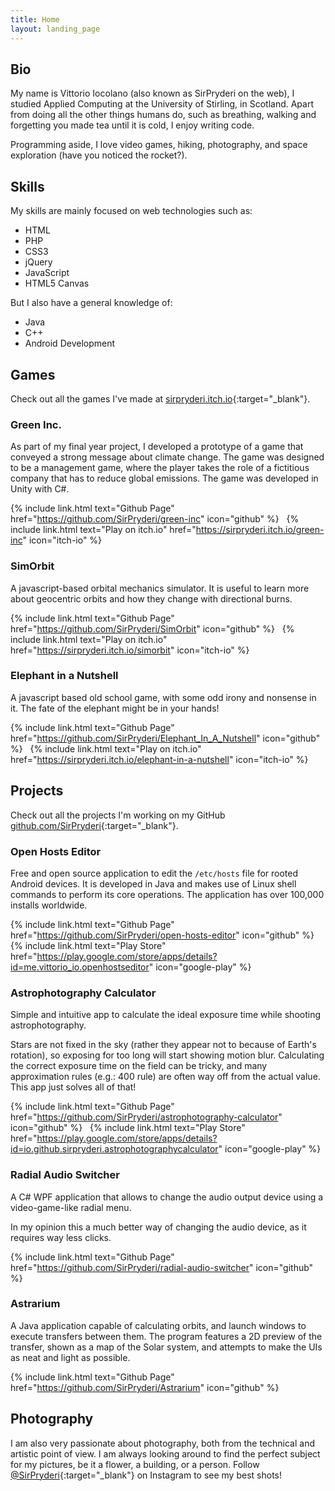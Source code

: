 ```yaml
---
title: Home
layout: landing_page
---
```


## Bio

My name is Vittorio Iocolano (also known as SirPryderi on the web), I studied
Applied Computing at the University of Stirling, in Scotland. Apart from doing
all the other things humans do, such as breathing, walking and forgetting you
made tea until it is cold, I enjoy writing code.

Programming aside, I love video games, hiking, photography, and space
exploration <span class="hide-sm">(have you noticed the rocket?)</span>.

## Skills

My skills are mainly focused on web technologies such as:

- HTML
- PHP
- CSS3
- jQuery
- JavaScript
- HTML5 Canvas

But I also have a general knowledge of:

- Java
- C++
- Android Development

## Games

Check out all the games I've made at [sirpryderi.itch.io](https://sirpryderi.itch.io/){:target="\_blank"}.

### Green Inc.

As part of my final year project, I developed a prototype of a game that
conveyed a strong message about climate change. The game was designed to
be a management game, where the player takes the role of a fictitious
company that has to reduce global emissions. The game was developed in
Unity with C#.

{% include link.html text="Github Page" href="https://github.com/SirPryderi/green-inc" icon="github" %}
&nbsp;
{% include link.html text="Play on itch.io" href="https://sirpryderi.itch.io/green-inc" icon="itch-io" %}

### SimOrbit

A javascript-based orbital mechanics simulator. It is useful to learn more
about geocentric orbits and how they change with directional burns.

{% include link.html text="Github Page" href="https://github.com/SirPryderi/SimOrbit" icon="github" %}
&nbsp;
{% include link.html text="Play on itch.io" href="https://sirpryderi.itch.io/simorbit" icon="itch-io" %}

### Elephant in a Nutshell

A javascript based old school game, with some odd irony and nonsense in
it. The fate of the elephant might be in your hands!

{% include link.html text="Github Page" href="https://github.com/SirPryderi/Elephant_In_A_Nutshell" icon="github" %}
&nbsp;
{% include link.html text="Play on itch.io" href="https://sirpryderi.itch.io/elephant-in-a-nutshell" icon="itch-io" %}

## Projects

Check out all the projects I'm working on my GitHub [github.com/SirPryderi](https://github.com/SirPryderi/){:target="\_blank"}.

### Open Hosts Editor

Free and open source application to edit the `/etc/hosts` file
for rooted Android devices. It is developed in Java and makes use of Linux
shell commands to perform its core operations. The application has over
100,000 installs worldwide.

{% include link.html text="Github Page" href="https://github.com/SirPryderi/open-hosts-editor" icon="github" %}
&nbsp;
{% include link.html text="Play Store" href="https://play.google.com/store/apps/details?id=me.vittorio_io.openhostseditor" icon="google-play" %}

### Astrophotography Calculator

Simple and intuitive app to calculate the ideal exposure time while shooting astrophotography.

Stars are not fixed in the sky (rather they appear not to because of Earth's rotation), so exposing for too long will start showing motion blur. Calculating the correct exposure time on the field can be tricky, and many approximation rules (e.g.: 400 rule) are often way off from the actual value. This app just solves all of that!

{% include link.html text="Github Page" href="https://github.com/SirPryderi/astrophotography-calculator" icon="github" %}
&nbsp;
{% include link.html text="Play Store" href="https://play.google.com/store/apps/details?id=io.github.sirpryderi.astrophotographycalculator" icon="google-play" %}

### Radial Audio Switcher

A C# WPF application that allows to change the audio output device using a video-game-like radial menu.

In my opinion this a much better way of changing the audio device, as it requires way less clicks.

{% include link.html text="Github Page" href="https://github.com/SirPryderi/radial-audio-switcher" icon="github" %}

### Astrarium

A Java application capable of calculating orbits, and launch windows to
execute transfers between them. The program features a 2D preview of the
transfer, shown as a map of the Solar system, and attempts to make the UIs
as neat and light as possible.

{% include link.html text="Github Page" href="https://github.com/SirPryderi/Astrarium" icon="github" %}

## Photography

I am also very passionate about photography, both from the technical and
artistic point of view. I am always looking around to find the perfect subject
for my pictures, be it a flower, a building, or a person. Follow
[@SirPryderi](https://www.instagram.com/sirpryderi/){:target="\_blank"}
on Instagram to see my best shots!

<div class="clearfix" id="instagram-feed"></div>
